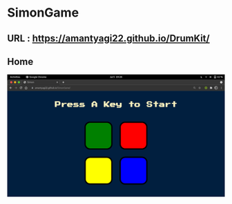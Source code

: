 # SimonGame

## URL : https://amantyagi22.github.io/DrumKit/

## Home

<img src="https://github.com/amantyagi22/SimonGame/blob/main/SimonHome.png"></img>
